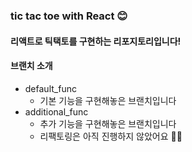 ### tic tac toe with React 😊

#### 리액트로 틱택토를 구현하는 리포지토리입니다!

#### 브랜치 소개

- default_func
  - 기본 기능을 구현해놓은 브랜치입니다
- additional_func
  - 추가 기능을 구현해놓은 브랜치입니다
  - 리팩토링은 아직 진행하지 않았어요 🙅‍♀️
